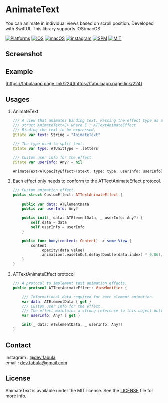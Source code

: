 # **AnimateText**
You can animate in individual views based on scroll position. Developed with SwiftUI. This library supports iOS/macOS.

[![Platforms](https://img.shields.io/badge/Platforms-iOS%20%7C%20macOS-blue?style=flat-square)](https://developer.apple.com/macOS)
[![iOS](https://img.shields.io/badge/iOS-14.0-blue.svg)](https://developer.apple.com/iOS)
[![macOS](https://img.shields.io/badge/macOS-11.0-blue.svg)](https://developer.apple.com/macOS)
[![instagram](https://img.shields.io/badge/instagram-@dev.fabula-orange.svg?style=flat-square)](https://www.instagram.com/dev.fabula)
[![SPM](https://img.shields.io/badge/SPM-compatible-red?style=flat-square)](https://developer.apple.com/documentation/swift_packages/package/)
[![MIT](https://img.shields.io/badge/licenses-MIT-red.svg)](https://opensource.org/licenses/MIT)  

## Screenshot


## Example
[https://fabulaapp.page.link/224](https://fabulaapp.page.link/224)

## Usages
1. AnimateText
    ```swift
    /// A view that animates binding text. Passing the effect type as a generic.
    /// struct AnimateText<E> where E : ATTextAnimateEffect
    /// Binding the text to be expressed.
    @State var text: String = "AnimateText"
    
    /// The type used to split text.
    @State var type: ATUnitType = .letters
    
    /// Custom user info for the effect.
    @State var userInfo: Any? = nil
    
    AnimateText<ATOpacityEffect>($text, type: type, userInfo: userInfo)
    
    ```

2. Each effect only needs to conform to the ATTextAnimateEffect protocol.
    ```swift
    /// Custom animation effect.
    public struct CustomEffect: ATTextAnimateEffect {

        public var data: ATElementData
        public var userInfo: Any?

        public init(_ data: ATElementData, _ userInfo: Any?) {
            self.data = data
            self.userInfo = userInfo
        }

        public func body(content: Content) -> some View {
            content
                .opacity(data.value)
                .animation(.easeInOut.delay(Double(data.index) * 0.06), value: data.value)
        }
    }
    ```
    
3. ATTextAnimateEffect protocol
    ```swift
    /// A protocol to implement text animation effects.
    public protocol ATTextAnimateEffect: ViewModifier {

        /// Informational data required for each element animation.
        var data: ATElementData { get }
        /// Custom user info for the effect.
        /// The effect maintains a strong reference to this object until it (the effect) is invalidated. This parameter may be nil.
        var userInfo: Any? { get }

        init(_ data: ATElementData, _ userInfo: Any?)
    }
    
    ```

## Contact
instagram : [@dev.fabula](https://www.instagram.com/dev.fabula)  
email : [dev.fabula@gmail.com](mailto:dev.fabula@gmail.com)

## License
AnimateText is available under the MIT license. See the [LICENSE](LICENSE) file for more info.
